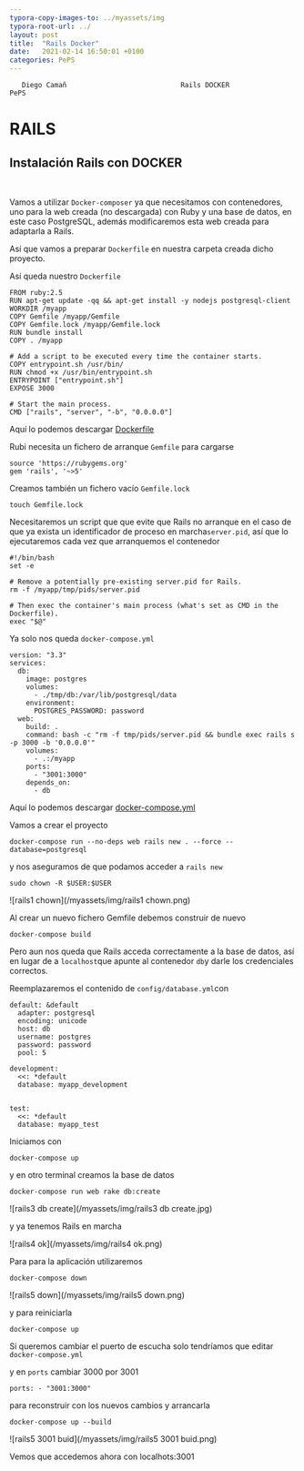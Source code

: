 ```yaml
---
typora-copy-images-to: ../myassets/img
typora-root-url: ../
layout: post
title:  "Rails Docker"
date:   2021-02-14 16:50:01 +0100
categories: PePS
---
```


       Diego Camañ           	              Rails DOCKER    		                        PePS   

#                                                                                       RAILS



## Instalación Rails con DOCKER

​                                  

Vamos a utilizar `Docker-composer` ya que necesitamos con contenedores, uno para la web creada (no descargada) con Ruby y una base de datos, en este caso PostgreSQL, además modificaremos esta web creada para adaptarla a Rails.

Así que vamos a preparar `Dockerfile` en nuestra carpeta creada dicho proyecto.

Así queda nuestro `Dockerfile` 

```
FROM ruby:2.5
RUN apt-get update -qq && apt-get install -y nodejs postgresql-client
WORKDIR /myapp
COPY Gemfile /myapp/Gemfile
COPY Gemfile.lock /myapp/Gemfile.lock
RUN bundle install
COPY . /myapp

# Add a script to be executed every time the container starts.
COPY entrypoint.sh /usr/bin/
RUN chmod +x /usr/bin/entrypoint.sh
ENTRYPOINT ["entrypoint.sh"]
EXPOSE 3000

# Start the main process.
CMD ["rails", "server", "-b", "0.0.0.0"]
```

Aquí lo podemos descargar  [Dockerfile](\YAMaLo\Rails\Dockerfile) 

Rubi necesita un fichero de arranque `Gemfile` para cargarse

```
source 'https://rubygems.org'
gem 'rails', '~>5'
```

Creamos también un fichero vacío `Gemfile.lock`

```
touch Gemfile.lock
```

Necesitaremos un script que que evite que Rails no arranque en el caso de que ya exista un identificador de proceso en marcha`server.pid`, así que lo ejecutaremos cada vez que arranquemos el contenedor

```
#!/bin/bash
set -e

# Remove a potentially pre-existing server.pid for Rails.
rm -f /myapp/tmp/pids/server.pid

# Then exec the container's main process (what's set as CMD in the Dockerfile).
exec "$@"
```

Ya solo nos queda `docker-compose.yml`

```
version: "3.3"
services:
  db:
    image: postgres
    volumes:
      - ./tmp/db:/var/lib/postgresql/data
    environment:
      POSTGRES_PASSWORD: password
  web:
    build: .
    command: bash -c "rm -f tmp/pids/server.pid && bundle exec rails s -p 3000 -b '0.0.0.0'"
    volumes:
      - .:/myapp
    ports:
      - "3001:3000"
    depends_on:
      - db
```

Aquí lo podemos descargar  [docker-compose.yml](/YAMaLo/Rails/docker-compose.yml) 



Vamos a crear el proyecto

```
docker-compose run --no-deps web rails new . --force --database=postgresql
```

y nos aseguramos de que podamos acceder a `rails new`

```
sudo chown -R $USER:$USER
```



![rails1 chown](/myassets/img/rails1 chown.png)

Al crear un nuevo fichero Gemfile debemos construir de nuevo 

```
docker-compose build
```

Pero aun nos queda que Rails acceda correctamente a la base de datos, así en lugar de a `localhost`que apunte al contenedor `db`y darle los credenciales correctos.

Reemplazaremos el contenido de `config/database.yml`con

```
default: &default
  adapter: postgresql
  encoding: unicode
  host: db
  username: postgres
  password: password
  pool: 5

development:
  <<: *default
  database: myapp_development


test:
  <<: *default
  database: myapp_test
```

Iniciamos con 

```
docker-compose up
```

y en otro terminal creamos la base de datos

```
docker-compose run web rake db:create
```

![rails3 db create](/myassets/img/rails3 db create.jpg)

y ya tenemos Rails en marcha

![rails4 ok](/myassets/img/rails4 ok.png)

Para para la aplicación utilizaremos

```
docker-compose down
```



![rails5 down](/myassets/img/rails5 down.png)

y para reiniciarla

```
docker-compose up
```

Si queremos cambiar el puerto de escucha solo tendríamos que editar `docker-compose.yml`

y en `ports` cambiar 3000 por 3001

```
ports: - "3001:3000"
```

para reconstruir con los nuevos cambios y arrancarla

```
docker-compose up --build
```

![rails5 3001 buid](/myassets/img/rails5 3001 buid.png)

Vemos que accedemos ahora con localhots:3001